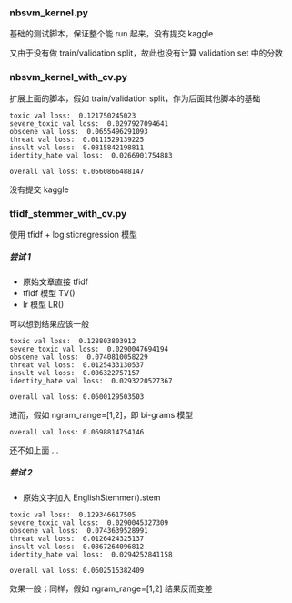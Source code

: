 ### nbsvm_kernel.py

基础的测试脚本，保证整个能 run 起来，没有提交 kaggle

又由于没有做 train/validation split，故此也没有计算 validation set 中的分数


### nbsvm_kernel_with_cv.py

扩展上面的脚本，假如 train/validation split，作为后面其他脚本的基础

```
toxic val loss:  0.121750245023
severe_toxic val loss:  0.0297927094641
obscene val loss:  0.0655496291093
threat val loss:  0.0111529139225
insult val loss:  0.0815842198811
identity_hate val loss:  0.0266901754883

overall val loss: 0.0560866488147
```

没有提交 kaggle


### tfidf_stemmer_with_cv.py

使用 tfidf + logisticregression 模型

##### 尝试 1

- 原始文章直接 tfidf
- tfidf 模型 TV()
- lr 模型 LR()

可以想到结果应该一般

```
toxic val loss:  0.128803803912
severe_toxic val loss:  0.0290047694194
obscene val loss:  0.0740810058229
threat val loss:  0.0125433130537
insult val loss:  0.086322757157
identity_hate val loss:  0.0293220527367

overall val loss: 0.0600129503503
```

进而，假如 ngram_range=[1,2]，即 bi-grams 模型

```
overall val loss: 0.0698814754146
```

还不如上面 ...

##### 尝试 2

- 原始文字加入 EnglishStemmer().stem

```
toxic val loss:  0.129346617505
severe_toxic val loss:  0.0290045327309
obscene val loss:  0.0743639528991
threat val loss:  0.0126424325137
insult val loss:  0.0867264096812
identity_hate val loss:  0.0294252841158

overall val loss: 0.0602515382409
```

效果一般；同样，假如 ngram_range=[1,2] 结果反而变差
